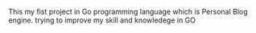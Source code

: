 This my fist project in Go programming language which is Personal Blog engine.
trying to improve my skill and knowledege in GO
